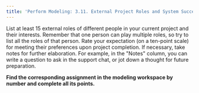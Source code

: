 ```yaml
---
title: 'Perform Modeling: 3.11. External Project Roles and System Success'
---
```


List at least 15 external roles of different people in your current project and their interests. Remember that one person can play multiple roles, so try to list all the roles of that person. Rate your expectation (on a ten-point scale) for meeting their preferences upon project completion. If necessary, take notes for further elaboration. For example, in the "Notes" column, you can write a question to ask in the support chat, or jot down a thought for future preparation.

**Find the corresponding assignment in the modeling workspace by number and complete all its points.**
